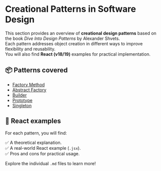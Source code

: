 # Creational Patterns in Software Design

This section provides an overview of **creational design patterns** based on the book *Dive Into Design Patterns* by Alexander Shvets.  
Each pattern addresses object creation in different ways to improve flexibility and reusability.  
You will also find **React (v18/19)** examples for practical implementation.

## 📦 Patterns covered

- [Factory Method](./factory-method.md)
- [Abstract Factory](./abstract-factory.md)
- [Builder](./builder.md)
- [Prototype](./prototype.md)
- [Singleton](./singleton.md)

## 🚀 React examples

For each pattern, you will find:

✅ A theoretical explanation.  
✅ A real-world React example (`.jsx`).  
✅ Pros and cons for practical usage.

Explore the individual `.md` files to learn more!
